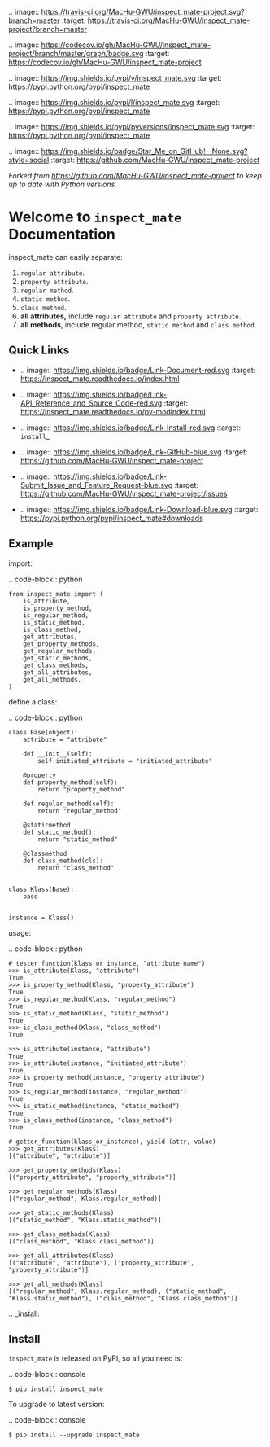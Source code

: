 .. image:: https://travis-ci.org/MacHu-GWU/inspect_mate-project.svg?branch=master
    :target: https://travis-ci.org/MacHu-GWU/inspect_mate-project?branch=master

.. image:: https://codecov.io/gh/MacHu-GWU/inspect_mate-project/branch/master/graph/badge.svg
  :target: https://codecov.io/gh/MacHu-GWU/inspect_mate-project

.. image:: https://img.shields.io/pypi/v/inspect_mate.svg
    :target: https://pypi.python.org/pypi/inspect_mate

.. image:: https://img.shields.io/pypi/l/inspect_mate.svg
    :target: https://pypi.python.org/pypi/inspect_mate

.. image:: https://img.shields.io/pypi/pyversions/inspect_mate.svg
    :target: https://pypi.python.org/pypi/inspect_mate

.. image:: https://img.shields.io/badge/Star_Me_on_GitHub!--None.svg?style=social
    :target: https://github.com/MacHu-GWU/inspect_mate-project

*Forked from https://github.com/MacHu-GWU/inspect_mate-project to keep up to date with Python versions*

Welcome to ``inspect_mate`` Documentation
==============================================================================
inspect_mate can easily separate:

1. ``regular attribute``.
2. ``property attribute``.
3. ``regular method``.
4. ``static method``.
5. ``class method``.
6. **all attributes,** include ``regular attribute`` and ``property attribute``.
7. **all methods**, include regular method, ``static method`` and ``class method``.


Quick Links
------------------------------------------------------------------------------
- .. image:: https://img.shields.io/badge/Link-Document-red.svg
      :target: https://inspect_mate.readthedocs.io/index.html

- .. image:: https://img.shields.io/badge/Link-API_Reference_and_Source_Code-red.svg
      :target: https://inspect_mate.readthedocs.io/py-modindex.html

- .. image:: https://img.shields.io/badge/Link-Install-red.svg
      :target: `install`_

- .. image:: https://img.shields.io/badge/Link-GitHub-blue.svg
      :target: https://github.com/MacHu-GWU/inspect_mate-project

- .. image:: https://img.shields.io/badge/Link-Submit_Issue_and_Feature_Request-blue.svg
      :target: https://github.com/MacHu-GWU/inspect_mate-project/issues

- .. image:: https://img.shields.io/badge/Link-Download-blue.svg
      :target: https://pypi.python.org/pypi/inspect_mate#downloads


**Example**
------------------------------------------------------------------------------
import:

.. code-block:: python

    from inspect_mate import (
        is_attribute,
        is_property_method,
        is_regular_method,
        is_static_method,
        is_class_method,
        get_attributes,
        get_property_methods,
        get_regular_methods,
        get_static_methods,
        get_class_methods,
        get_all_attributes,
        get_all_methods,
    )

define a class:

.. code-block:: python

    class Base(object):
        attribute = "attribute"

        def __init__(self):
            self.initiated_attribute = "initiated_attribute"

        @property
        def property_method(self):
            return "property_method"

        def regular_method(self):
            return "regular_method"

        @staticmethod
        def static_method():
            return "static_method"

        @classmethod
        def class_method(cls):
            return "class_method"


    class Klass(Base):
        pass


    instance = Klass()


usage:

.. code-block:: python

    # tester_function(klass_or_instance, "attribute_name")
    >>> is_attribute(Klass, "attribute")
    True
    >>> is_property_method(Klass, "property_attribute")
    True
    >>> is_regular_method(Klass, "regular_method")
    True
    >>> is_static_method(Klass, "static_method")
    True
    >>> is_class_method(Klass, "class_method")
    True

    >>> is_attribute(instance, "attribute")
    True
    >>> is_attribute(instance, "initiated_attribute")
    True
    >>> is_property_method(instance, "property_attribute")
    True
    >>> is_regular_method(instance, "regular_method")
    True
    >>> is_static_method(instance, "static_method")
    True
    >>> is_class_method(instance, "class_method")
    True

    # getter_function(klass_or_instance), yield (attr, value)
    >>> get_attributes(Klass)
    [("attribute", "attribute")]

    >>> get_property_methods(Klass)
    [("property_attribute", "property_attribute")]

    >>> get_regular_methods(Klass)
    [("regular_method", Klass.regular_method)]

    >>> get_static_methods(Klass)
    [("static_method", "Klass.static_method")]

    >>> get_class_methods(Klass)
    [("class_method", "Klass.class_method")]

    >>> get_all_attributes(Klass)
    [("attribute", "attribute"), ("property_attribute", "property_attribute")]

    >>> get_all_methods(Klass)
    [("regular_method", Klass.regular_method), ("static_method", "Klass.static_method"), ("class_method", "Klass.class_method")]


.. _install:

Install
------------------------------------------------------------------------------


``inspect_mate`` is released on PyPI, so all you need is:

.. code-block:: console

    $ pip install inspect_mate

To upgrade to latest version:

.. code-block:: console

    $ pip install --upgrade inspect_mate

